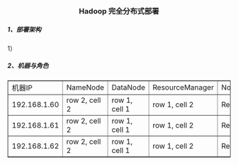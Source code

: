 <div align="center"> <h3>Hadoop 完全分布式部署</h3></div>

<h5>1、部署架构</h5>

1）

<h5>2、机器与角色</h5>



<table border="1">
<tr>
<td>机器IP</td>
<td>NameNode</td>
<td>DataNode</td>
<td>ResourceManager</td>
<td>NodeManager</td>
<td>ZooKeeper</td>
</tr>
<tr>
<td>192.168.1.60</td>
<td>row 2, cell 2</td>
<td>row 1, cell 1</td>
<td>row 1, cell 2</td>
<td>ResourceManager</td>
<td>ResourceManager</td>
</tr>
<tr>
<td>192.168.1.61</td>
<td>row 2, cell 2</td>
<td>row 1, cell 1</td>
<td>row 1, cell 2</td>
<td>ResourceManager</td>
<td>ResourceManager</td>
</tr>
<tr>
<td>192.168.1.62</td>
<td>row 2, cell 2</td>
<td>row 1, cell 1</td>
<td>row 1, cell 2</td>
<td>ResourceManager</td>
<td>ResourceManager</td>
</tr>
</table>
